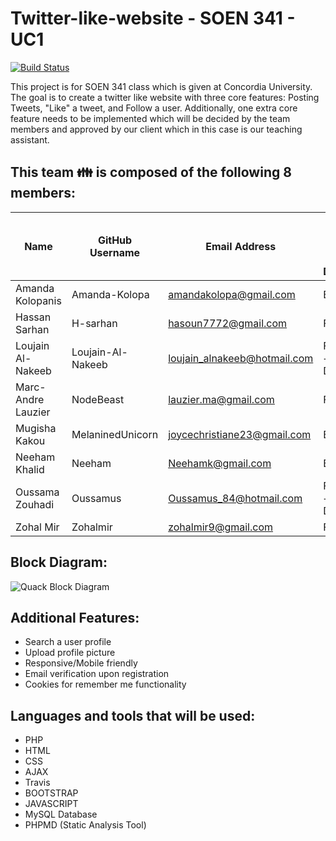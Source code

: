 # Twitter-like-website - SOEN 341 - UC1

[![Build Status](https://travis-ci.org/Neeham/Twitter-like-website.svg?branch=master)](https://travis-ci.org/Neeham/Twitter-like-website)


This project is for SOEN 341 class which is given at Concordia University. The goal is to create a twitter like website with three core features: Posting Tweets, "Like" a tweet, and Follow a user. Additionally, one extra core feature needs to be implemented which will be decided by the team members and approved by our client which in this case is our teaching assistant.

## This team :family: is composed of the following 8 members:

Name | GitHub Username | Email Address | Frontend / Backend / Debugger
------------ | ------------- | ------------- | -------------
Amanda Kolopanis | Amanda-Kolopa | amandakolopa@gmail.com | Backend
Hassan Sarhan | H-sarhan | hasoun7772@gmail.com | Frontend
Loujain Al-Nakeeb | Loujain-Al-Nakeeb | loujain_alnakeeb@hotmail.com | Frontend + Debugger
Marc-Andre Lauzier | NodeBeast | lauzier.ma@gmail.com |Frontend
Mugisha Kakou | MelaninedUnicorn | joycechristiane23@gmail.com | Backend
Neeham Khalid | Neeham | Neehamk@gmail.com | Backend
Oussama Zouhadi | Oussamus | Oussamus_84@hotmail.com | Frontend + Debugger
Zohal Mir | Zohalmir | zohalmir9@gmail.com | Frontend

## Block Diagram:
![Quack Block Diagram](https://www.haxstar.com/resources/box%20diagram/Block%20Diagram.png)

## Additional Features:
* Search a user profile
* Upload profile picture
* Responsive/Mobile friendly
* Email verification upon registration
* Cookies for remember me functionality

## Languages and tools that will be used:
* PHP
* HTML
* CSS
* AJAX
* Travis
* BOOTSTRAP
* JAVASCRIPT
* MySQL Database
* PHPMD (Static Analysis Tool)
